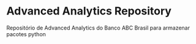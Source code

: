 # Advanced Analytics Repository
Repositório de Advanced Analytics do Banco ABC Brasil para armazenar pacotes python

